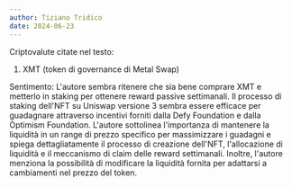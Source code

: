 ```yaml
---
author: Tiziano Tridico
date: 2024-06-23
---
```


Criptovalute citate nel testo:
1. XMT (token di governance di Metal Swap)

Sentimento:
L'autore sembra ritenere che sia bene comprare XMT e metterlo in staking per ottenere reward passive settimanali. Il processo di staking dell'NFT su Uniswap versione 3 sembra essere efficace per guadagnare attraverso incentivi forniti dalla Defy Foundation e dalla Optimism Foundation. L'autore sottolinea l'importanza di mantenere la liquidità in un range di prezzo specifico per massimizzare i guadagni e spiega dettagliatamente il processo di creazione dell'NFT, l'allocazione di liquidità e il meccanismo di claim delle reward settimanali. Inoltre, l'autore menziona la possibilità di modificare la liquidità fornita per adattarsi a cambiamenti nel prezzo del token.
